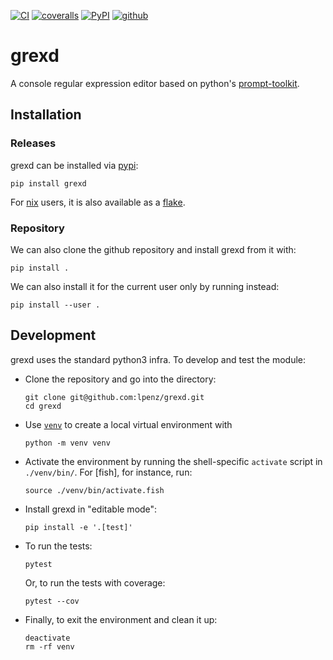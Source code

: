 [![CI](https://github.com/lpenz/grexd/actions/workflows/ci.yml/badge.svg)](https://github.com/lpenz/grexd/actions/workflows/ci.yml)
[![coveralls](https://coveralls.io/repos/github/lpenz/grexd/badge.svg?branch=main)](https://coveralls.io/github/lpenz/grexd?branch=main)
[![PyPI](https://img.shields.io/pypi/v/grexd)](https://pypi.org/project/grexd/)
[![github](https://img.shields.io/github/v/release/lpenz/grexd?logo=github)](https://github.com/lpenz/grexd/releases)


# grexd

A console regular expression editor based on python's [prompt-toolkit].


## Installation


### Releases

grexd can be installed via [pypi]:

```
pip install grexd
```

For [nix] users, it is also available as a [flake].


### Repository

We can also clone the github repository and install grexd from it with:

```
pip install .
```

We can also install it for the current user only by running instead:

```
pip install --user .
```


## Development

grexd uses the standard python3 infra. To develop and test the module:
- Clone the repository and go into the directory:
  ```
  git clone git@github.com:lpenz/grexd.git
  cd grexd
  ```
- Use [`venv`] to create a local virtual environment with
  ```
  python -m venv venv
  ```
- Activate the environment by running the shell-specific `activate`
  script in `./venv/bin/`. For [fish], for instance, run:
  ```
  source ./venv/bin/activate.fish
  ```
- Install grexd in "editable mode":
  ```
  pip install -e '.[test]'
  ```
- To run the tests:
  ```
  pytest
  ```
  Or, to run the tests with coverage:
  ```
  pytest --cov
  ```
- Finally, to exit the environment and clean it up:
  ```
  deactivate
  rm -rf venv
  ```


[pypi]: https://pypi.org/project/grexd/
[nix]: https://nixos.org/
[flake]: https://nixos.wiki/wiki/Flakes
[`venv`]: https://docs.python.org/3/library/venv.html
[prompt-toolkit]: https://github.com/prompt-toolkit/python-prompt-toolkit
